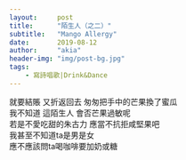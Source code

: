 ```yaml
---
layout:     post
title:      "陌生人（之二）"
subtitle:   "Mango Allergy"
date:       2019-08-12
author:     "akia"
header-img: "img/post-bg.jpg"
tags:
    - 寫詩唱歌|Drink&Dance
---
```


就要結賬 又折返回去 匆匆把手中的芒果換了蜜瓜   
我不知道 這陌生人 會否芒果過敏呢   
若是不愛吃甜的朱古力 應當不抗拒咸堅果吧   
我甚至不知道ta是男是女   
應不應該問ta喝咖啡要加奶或糖   



